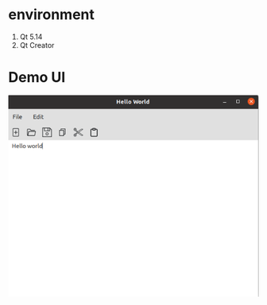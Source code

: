 # environment

1. Qt 5.14
2. Qt Creator

# Demo UI

![simple-notepad!](/img/notepad-ui.png "simple-notepad")
